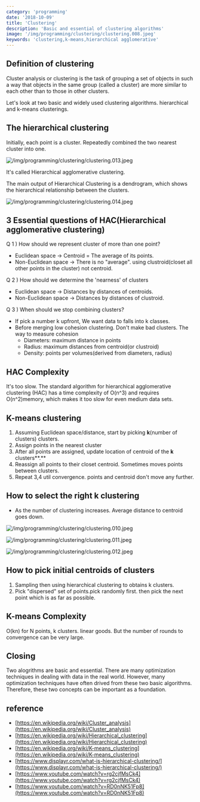 ```yaml
---
category: 'programming'
date: '2018-10-09'
title: 'Clustering'
description: 'Basic and essential of clustering algorithms'
image: '/img/programming/clustering/clustering.008.jpeg'
keywords: 'clustering,k-means,hierarchical agglomerative'
---
```


## Definition of clustering

Cluster analysis or clustering is the task of grouping a set of objects in such a way that objects in the same group (called a cluster) are more similar to each other than to those in other clusters.

Let's look at two basic and widely used clustering algorithms. hierarchical and k-means clusterings.

## The hierarchical clustering

Initially, each point is a cluster. Repeatedly combined the two nearest cluster into one.

![/img/programming/clustering/clustering.013.jpeg](/img/programming/clustering/clustering.013.jpeg "/img/programming/clustering/clustering.013.jpeg")

It's called Hierarchical agglomerative clustering.

The main output of Hierarchical Clustering is a dendrogram, which shows the hierarchical relationship between the clusters.

![/img/programming/clustering/clustering.014.jpeg](/img/programming/clustering/clustering.014.jpeg "/img/programming/clustering/clustering.014.jpeg")

## 3 Essential questions of HAC(Hierarchical agglomerative clustering)

Q 1 ) How should we represent cluster of more than one point?

- Euclidean space → Centroid = The average of its points.
- Non-Euclidean space → There is no "average". using clustroid(closet all other points in the cluster) not centroid.

Q 2 ) How should we determine the 'nearness' of clusters

- Euclidean space → Distances by distances of centroids.
- Non-Euclidean space → Distances by distances of clustroid.

Q 3 ) When should we stop combining clusters?

- If pick a number k upfront, We want data to falls into k classes.
- Before merging low cohesion clustering. Don't make bad clusters. The way to measure cohesion
    - Diameters: maximum distance in points
    - Radius: maximum distances from centroid(or clustroid)
    - Density: points per volumes(derived from diameters, radius)

## HAC Complexity

It's too slow. The standard algorithm for hierarchical agglomerative clustering (HAC) has a time complexity of O(n^3) and requires O(n^2)memory, which makes it too slow for even medium data sets.

## K-means clustering

1. Assuming Euclidean space/distance, start by picking **k**(number of clusters) clusters.  
2. Assign points in the nearest cluster
3. After all points are assigned, update location of centroid of the **k** clusters**.**
4. Reassign all points to their closet centroid.  Sometimes moves points between clusters.
5. Repeat 3,4 util convergence. points and centroid don't move any further.

## How to select the right k clustering

- As the number of clustering increases. Average distance to centroid goes down.

![/img/programming/clustering/clustering.010.jpeg](/img/programming/clustering/clustering.010.jpeg "/img/programming/clustering/clustering.010.jpeg")

![/img/programming/clustering/clustering.011.jpeg](/img/programming/clustering/clustering.011.jpeg "/img/programming/clustering/clustering.011.jpeg")

![/img/programming/clustering/clustering.012.jpeg](/img/programming/clustering/clustering.012.jpeg "/img/programming/clustering/clustering.012.jpeg")

## How to pick initial centroids of clusters

1. Sampling then using hierarchical clustering to obtains k clusters.
2. Pick "dispersed" set of points.pick randomly first. then pick the next point which is as far as possible.

## K-means Complexity

O(kn) for N points, k clusters. linear goods. But the number of rounds to convergence can be  very large.

## Closing

Two alogrithms are basic and essential. There are many optimization techniques in dealing with data in the real world. However, many optimization techniques have often drived from these two basic algorithms. Therefore, these two concepts can be important as a foundation.


## reference

- [https://en.wikipedia.org/wiki/Cluster_analysis](https://en.wikipedia.org/wiki/Cluster_analysis)
- [https://en.wikipedia.org/wiki/Hierarchical_clustering](https://en.wikipedia.org/wiki/Hierarchical_clustering)
- [https://en.wikipedia.org/wiki/K-means_clustering](https://en.wikipedia.org/wiki/K-means_clustering)
- [https://www.displayr.com/what-is-hierarchical-clustering/](https://www.displayr.com/what-is-hierarchical-clustering/)
- [https://www.youtube.com/watch?v=rg2cjfMsCk4](https://www.youtube.com/watch?v=rg2cjfMsCk4)
- [https://www.youtube.com/watch?v=RD0nNK51Fp8](https://www.youtube.com/watch?v=RD0nNK51Fp8)